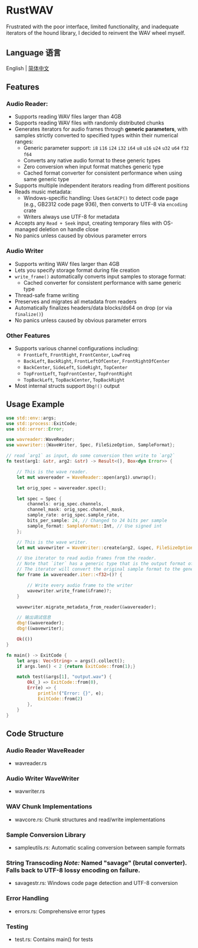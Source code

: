 # RustWAV

Frustrated with the poor interface, limited functionality, and inadequate iterators of the hound library, I decided to reinvent the WAV wheel myself.

## Language 语言

English | [简体中文](Readme-CN.md)

## Features

### Audio Reader:
* Supports reading WAV files larger than 4GB
* Supports reading WAV files with randomly distributed chunks
* Generates iterators for audio frames through **generic parameters**, with samples strictly converted to specified types within their numerical ranges:
  * Generic parameter support: `i8` `i16` `i24` `i32` `i64` `u8` `u16` `u24` `u32` `u64` `f32` `f64`
  * Converts any native audio format to these generic types
  * Zero conversion when input format matches generic type
  * Cached format converter for consistent performance when using same generic type
* Supports multiple independent iterators reading from different positions
* Reads music metadata:
  * Windows-specific handling: Uses `GetACP()` to detect code page (e.g., GB2312 code page 936), then converts to UTF-8 via `encoding` crate
  * Writers always use UTF-8 for metadata
* Accepts any `Read + Seek` input, creating temporary files with OS-managed deletion on handle close
* No panics unless caused by obvious parameter errors

### Audio Writer
* Supports writing WAV files larger than 4GB
* Lets you specify storage format during file creation
* `write_frame()` automatically converts input samples to storage format:
  * Cached converter for consistent performance with same generic type
* Thread-safe frame writing
* Preserves and migrates all metadata from readers
* Automatically finalizes headers/data blocks/ds64 on drop (or via `finalize()`)
* No panics unless caused by obvious parameter errors

### Other Features
* Supports various channel configurations including:
  * `FrontLeft`, `FrontRight`, `FrontCenter`, `LowFreq`
  * `BackLeft`, `BackRight`, `FrontLeftOfCenter`, `FrontRightOfCenter`
  * `BackCenter`, `SideLeft`, `SideRight`, `TopCenter`
  * `TopFrontLeft`, `TopFrontCenter`, `TopFrontRight`
  * `TopBackLeft`, `TopBackCenter`, `TopBackRight`
* Most internal structs support `Dbg!()` output

## Usage Example
```rust
use std::env::args;
use std::process::ExitCode;
use std::error::Error;

use wavreader::WaveReader;
use wavwriter::{WaveWriter, Spec, FileSizeOption, SampleFormat};

// read `arg1` as input, do some conversion then write to `arg2`
fn test(arg1: &str, arg2: &str) -> Result<(), Box<dyn Error>> {

    // This is the wave reader.
    let mut wavereader = WaveReader::open(arg1).unwrap();

    let orig_spec = wavereader.spec();

    let spec = Spec {
        channels: orig_spec.channels,
        channel_mask: orig_spec.channel_mask,
        sample_rate: orig_spec.sample_rate,
        bits_per_sample: 24, // Changed to 24 bits per sample
        sample_format: SampleFormat::Int, // Use signed int
    };

    // This is the wave writer.
    let mut wavewriter = WaveWriter::create(arg2, &spec, FileSizeOption::ForceUse4GBFormat).unwrap();

    // Use iterator to read audio frames from the reader.
    // Note that `iter` has a generic type that is the output format of the iterator.
    // The iterator will convert the original sample format to the generic type.
    for frame in wavereader.iter::<f32>()? {

        // Write every audio frame to the writer
        wavewriter.write_frame(&frame)?;
    }

    wavewriter.migrate_metadata_from_reader(&wavereader);

    // 输出调试信息
    dbg!(&wavereader);
    dbg!(&wavewriter);

    Ok(())
}

fn main() -> ExitCode {
    let args: Vec<String> = args().collect();
    if args.len() < 2 {return ExitCode::from(1);}

    match test(&args[1], "output.wav") {
        Ok(_) => ExitCode::from(0),
        Err(e) => {
            println!("Error: {}", e);
            ExitCode::from(2)
        },
    }
}
```

## Code Structure

### Audio Reader WaveReader
* wavreader.rs

### Audio Writer WaveWriter
* wavwriter.rs

### WAV Chunk Implementations
* wavcore.rs: Chunk structures and read/write implementations

### Sample Conversion Library
* sampleutils.rs: Automatic scaling conversion between sample formats

### String Transcoding *Note:* Named "savage" (brutal converter). Falls back to UTF-8 lossy encoding on failure.
* savagestr.rs: Windows code page detection and UTF-8 conversion

### Error Handling
* errors.rs: Comprehensive error types

### Testing
* test.rs: Contains main() for tests
